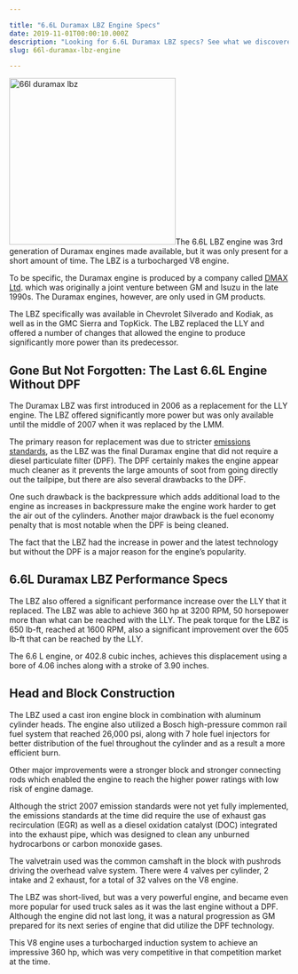 ```yaml
---

title: "6.6L Duramax LBZ Engine Specs"
date: 2019-11-01T00:00:10.000Z
description: "Looking for 6.6L Duramax LBZ specs? See what we discovered about this Duramax engine. Is this the last 6.6L diesel engine without a DPF on earth?"
slug: 66l-duramax-lbz-engine

---
```


<img class="alignright size-medium wp-image-754" src="http://www.hcdmag.com/wp-content/uploads/66l_duramax_lbz-300x300.jpg" alt="66l duramax lbz" width="300" height="300">The 6.6L LBZ engine was 3rd generation of Duramax engines made available, but it was only present for a short amount of time. The LBZ is a turbocharged V8 engine.

To be specific, the Duramax engine is produced by a company called <a href="http://media.gm.com/media/us/en/gm/company_info/facilities/powertrain/dmax.html" target="_blank" rel="noopener noreferrer">DMAX Ltd</a>. which was originally a joint venture between GM and Isuzu in the late 1990s. The Duramax engines, however, are only used in GM products.

The LBZ specifically was available in Chevrolet Silverado and Kodiak, as well as in the GMC Sierra and TopKick. The LBZ replaced the LLY and offered a number of changes that allowed the engine to produce significantly more power than its predecessor.
<h2>Gone But Not Forgotten: The Last 6.6L Engine Without DPF</h2>
The Duramax LBZ was first introduced in 2006 as a replacement for the LLY engine. The LBZ offered significantly more power but was only available until the middle of 2007 when it was replaced by the LMM.

The primary reason for replacement was due to stricter <a href="https://www.dieselnet.com/standards/us/" target="_blank" rel="noopener noreferrer">emissions standards</a>, as the LBZ was the final Duramax engine that did not require a diesel particulate filter (DPF). The DPF certainly makes the engine appear much cleaner as it prevents the large amounts of soot from going directly out the tailpipe, but there are also several drawbacks to the DPF.

One such drawback is the backpressure which adds additional load to the engine as increases in backpressure make the engine work harder to get the air out of the cylinders. Another major drawback is the fuel economy penalty that is most notable when the DPF is being cleaned.

The fact that the LBZ had the increase in power and the latest technology but without the DPF is a major reason for the engine’s popularity.
<h2>6.6L Duramax LBZ Performance Specs</h2>
The LBZ also offered a significant performance increase over the LLY that it replaced. The LBZ was able to achieve 360 hp at 3200 RPM, 50 horsepower more than what can be reached with the LLY. The peak torque for the LBZ is 650 lb-ft, reached at 1600 RPM, also a significant improvement over the 605 lb-ft that can be reached by the LLY.

The 6.6 L engine, or 402.8 cubic inches, achieves this displacement using a bore of 4.06 inches along with a stroke of 3.90 inches.
<h2>Head and Block Construction</h2>
The LBZ used a cast iron engine block in combination with aluminum cylinder heads. The engine also utilized a Bosch high-pressure common rail fuel system that reached 26,000 psi, along with 7 hole fuel injectors for better distribution of the fuel throughout the cylinder and as a result a more efficient burn.

Other major improvements were a stronger block and stronger connecting rods which enabled the engine to reach the higher power ratings with low risk of engine damage.

Although the strict 2007 emission standards were not yet fully implemented, the emissions standards at the time did require the use of exhaust gas recirculation (EGR) as well as a diesel oxidation catalyst (DOC) integrated into the exhaust pipe, which was designed to clean any unburned hydrocarbons or carbon monoxide gases.

The valvetrain used was the common camshaft in the block with pushrods driving the overhead valve system. There were 4 valves per cylinder, 2 intake and 2 exhaust, for a total of 32 valves on the V8 engine.

The LBZ was short-lived, but was a very powerful engine, and became even more popular for used truck sales as it was the last engine without a DPF. Although the engine did not last long, it was a natural progression as GM prepared for its next series of engine that did utilize the DPF technology.

This V8 engine uses a turbocharged induction system to achieve an impressive 360 hp, which was very competitive in that competition market at the time.